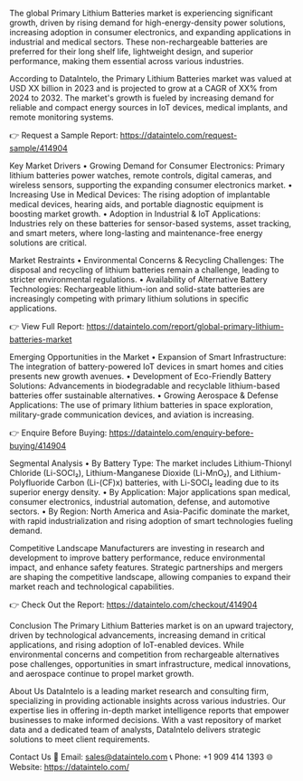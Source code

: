 The global Primary Lithium Batteries market is experiencing significant growth, driven by rising demand for high-energy-density power solutions, increasing adoption in consumer electronics, and expanding applications in industrial and medical sectors. These non-rechargeable batteries are preferred for their long shelf life, lightweight design, and superior performance, making them essential across various industries.

According to DataIntelo, the Primary Lithium Batteries market was valued at USD XX billion in 2023 and is projected to grow at a CAGR of XX% from 2024 to 2032. The market's growth is fueled by increasing demand for reliable and compact energy sources in IoT devices, medical implants, and remote monitoring systems.

👉 Request a Sample Report: https://dataintelo.com/request-sample/414904

Key Market Drivers
•	Growing Demand for Consumer Electronics: Primary lithium batteries power watches, remote controls, digital cameras, and wireless sensors, supporting the expanding consumer electronics market.
•	Increasing Use in Medical Devices: The rising adoption of implantable medical devices, hearing aids, and portable diagnostic equipment is boosting market growth.
•	Adoption in Industrial & IoT Applications: Industries rely on these batteries for sensor-based systems, asset tracking, and smart meters, where long-lasting and maintenance-free energy solutions are critical.

Market Restraints
•	Environmental Concerns & Recycling Challenges: The disposal and recycling of lithium batteries remain a challenge, leading to stricter environmental regulations.
•	Availability of Alternative Battery Technologies: Rechargeable lithium-ion and solid-state batteries are increasingly competing with primary lithium solutions in specific applications.

👉 View Full Report: https://dataintelo.com/report/global-primary-lithium-batteries-market

Emerging Opportunities in the Market
•	Expansion of Smart Infrastructure: The integration of battery-powered IoT devices in smart homes and cities presents new growth avenues.
•	Development of Eco-Friendly Battery Solutions: Advancements in biodegradable and recyclable lithium-based batteries offer sustainable alternatives.
•	Growing Aerospace & Defense Applications: The use of primary lithium batteries in space exploration, military-grade communication devices, and aviation is increasing.

👉 Enquire Before Buying: https://dataintelo.com/enquiry-before-buying/414904

Segmental Analysis
•	By Battery Type: The market includes Lithium-Thionyl Chloride (Li-SOCl₂), Lithium-Manganese Dioxide (Li-MnO₂), and Lithium-Polyfluoride Carbon (Li-(CF)x) batteries, with Li-SOCl₂ leading due to its superior energy density.
•	By Application: Major applications span medical, consumer electronics, industrial automation, defense, and automotive sectors.
•	By Region: North America and Asia-Pacific dominate the market, with rapid industrialization and rising adoption of smart technologies fueling demand.

Competitive Landscape
Manufacturers are investing in research and development to improve battery performance, reduce environmental impact, and enhance safety features. Strategic partnerships and mergers are shaping the competitive landscape, allowing companies to expand their market reach and technological capabilities.

👉 Check Out the Report: https://dataintelo.com/checkout/414904

Conclusion
The Primary Lithium Batteries market is on an upward trajectory, driven by technological advancements, increasing demand in critical applications, and rising adoption of IoT-enabled devices. While environmental concerns and competition from rechargeable alternatives pose challenges, opportunities in smart infrastructure, medical innovations, and aerospace continue to propel market growth.

About Us
DataIntelo is a leading market research and consulting firm, specializing in providing actionable insights across various industries. Our expertise lies in offering in-depth market intelligence reports that empower businesses to make informed decisions. With a vast repository of market data and a dedicated team of analysts, DataIntelo delivers strategic solutions to meet client requirements.

Contact Us
📧 Email: sales@dataintelo.com
📞 Phone: +1 909 414 1393
🌐 Website: https://dataintelo.com/
